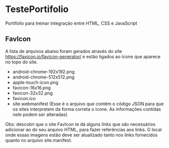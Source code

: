 # TestePortifolio
Portifolio para treinar integração entre HTML, CSS e JavaScript

## FavIcon
A lista de arquivos abaixo foram gerados através do site https://favicon.io/favicon-generator/ e estão ligados ao ícone que aparece no topo do site.
- android-chrome-192x192.png
- android-chrome-512x512.png
- apple-touch-icon.png
- favicon-16x16.png
- favicon-32x32.png
- favicon.ico
- site.webmanifest (Esse é o arquivo que contém o código JSON para que os sites interpretem da forma correta o icone. As informações contidas nele podem ser alteradas)

Obs: descobri que o site FavIcon te dá alguns links que são necessários adicionar ao <head></head> do seu arquivo HTML, para fazer referências aos links. O local onde essas imagens estão deve ser atualizado tanto nos links fornecidos quanto no arquivo site.manifest.